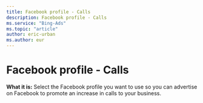 ```yaml
---
title: Facebook profile - Calls
description: Facebook profile - Calls
ms.service: "Bing-Ads"
ms.topic: "article"
author: eric-urban
ms.author: eur
---
```


# Facebook profile - Calls

**What it is:** Select the Facebook profile you want to use so you can advertise on Facebook to promote an increase in calls to your business.


